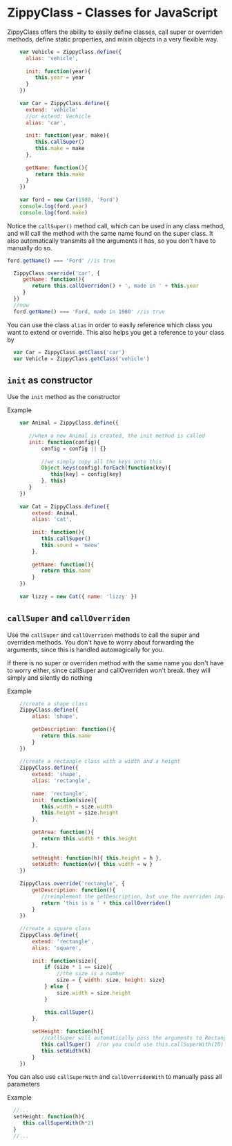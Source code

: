 ZippyClass - Classes for JavaScript
============================

ZippyClass offers the ability to easily define classes, call super or overriden methods, define static properties, and mixin objects in a very flexible way.

```js
    var Vehicle = ZippyClass.define({
      alias: 'vehicle',
      
      init: function(year){
         this.year = year
      }
    })
    
    var Car = ZippyClass.define({
      extend: 'vehicle'
      //or extend: Vechicle
      alias: 'car',
      
      init: function(year, make){
         this.callSuper()
         this.make = make
      },
      
      getName: function(){
         return this.make
      }
    })
    
    var ford = new Car(1980, 'Ford')
    console.log(ford.year)
    console.log(ford.make)
```

Notice the ```callSuper()``` method call, which can be used in any class method, and will call the method with the same name found on the super class. It also automatically transmits all the arguments it has, so you don't have to manually do so.

```js
ford.getName() === 'Ford' //is true
```

```js
  ZippyClass.override('car', {
     getName: function(){
        return this.callOverriden() + ', made in ' + this.year
     }
  })
  //now
  ford.getName() === 'Ford, made in 1980' //is true
```

You can use the class ```alias``` in order to easily reference which class you want to extend or override. This also helps you get a reference to your class by
```js
  var Car = ZippyClass.getClass('car')
  var Vehicle = ZippyClass.getClass('vehicle')
```

## ```init``` as constructor

Use the ```init``` method as the constructor

Example

```js
    var Animal = ZippyClass.define({
    
       //when a new Animal is created, the init method is called
       init: function(config){
           config = config || {}
           
           //we simply copy all the keys onto this
           Object.keys(config).forEach(function(key){
              this[key] = config[key]
           }, this)
       }
    })
    
    var Cat = ZippyClass.define({
        extend: Animal,
        alias: 'cat',
        
        init: function(){
           this.callSuper()
           this.sound = 'meow'
        },
        
        getName: function(){
           return this.name
        }
    })
    
    var lizzy = new Cat({ name: 'lizzy' })
```

## ```callSuper``` and ```callOverriden```

Use the ```callSuper``` and ```callOverriden``` methods to call the super and overriden methods. You don't have to worry about forwarding the arguments, since this is handled automagically for you.

If there is no super or overriden method with the same name you don't have to worry either, since callSuper and callOverriden won't break. they will simply and silently do nothing

Example
```js
    //create a shape class
    ZippyClass.define({
        alias: 'shape',
        
        getDescription: function(){
           return this.name
        }
    })
    
    //create a rectangle class with a width and a height
    ZippyClass.define({
        extend: 'shape',
        alias: 'rectangle',
        
        name: 'rectangle',
        init: function(size){
           this.width = size.width
           this.height = size.height
        },
        
        getArea: function(){
           return this.width * this.height
        },
        
        setHeight: function(h){ this.height = h },
        setWidth: function(w){ this.width = w }
    })
    
    ZippyClass.override('rectangle', {
        getDescription: function(){
           //reimplement the getDescription, but use the overriden implementation as well
           return 'this is a ' + this.callOverriden()
        }
    })
    
    //create a square class
    ZippyClass.define({
        extend: 'rectangle',
        alias: 'square',
        
        init: function(size){
            if (size * 1 == size){
                //the size is a number
                size = { width: size, height: size}
            } else {
                size.width = size.height
            }
            
            this.callSuper()
        },
        
        setHeight: function(h){
           //callSuper will automatically pass the arguments to Rectangle.setHeight, so h will be forwarded
           this.callSuper()  //or you could use this.callSuperWith(10) if you want to manually pass parameters
           this.setWidth(h)
        }
    })
```
You can also use ```callSuperWith``` and ```callOverridenWith``` to manually pass all parameters

Example
```js
  //...
  setHeight: function(h){
     this.callSuperWith(h*2)
  }
  //...
```
